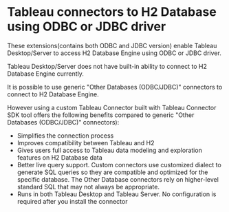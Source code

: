 # Tableau connectors to H2 Database using ODBC or JDBC driver

These extensions(contains both ODBC and JDBC version) enable Tableau Desktop/Server to access H2 Database Engine using ODBC or JDBC driver.

Tableau Desktop/Server does not have built-in ability to connect to H2 Database Engine currently. 

It is possible to use generic "Other Databases (ODBC/JDBC)" connectors to connect to H2 Database Engine.

However using a custom Tableau Connector built with Tableau Connector SDK tool offers the following benefits compared to generic "Other Databases (ODBC/JDBC)" connectors):
- Simplifies the connection process
- Improves compatibility between Tableau and H2
- Gives users full access to Tableau data modeling and exploration features on H2 Database data
- Better live query support. Custom connectors use customized dialect to generate SQL queries so they are compatible and optimized for the specific database. The Other Database connectors rely on higher-level standard SQL that may not always be appropriate.
- Runs in both Tableau Desktop and Tableau Server. No configuration is required after you install the connector



